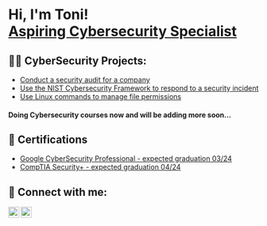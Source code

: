 <h1>Hi, I'm Toni! <br/><a href="https://www.linkedin.com/in/tonit0dorov/">Aspiring Cybersecurity Specialist</a>

<h2>👨‍💻 CyberSecurity Projects:</h2>



  - [Conduct a security audit for a company ](https://github.com/ToniT0dorov/Conduct_a_security_audit)
  - [Use the NIST Cybersecurity Framework to respond to a security incident ](https://github.com/ToniT0dorov/Respond_to_a_security_incident)
  - [Use Linux commands to manage file permissions ](https://github.com/ToniT0dorov/Use_Linux_commands_to_manage_file_permissions)
  <h4> Doing Cybersecurity courses now and will be adding more soon...</h4>

<h2>📜 Certifications</h2>

- [Google CyberSecurity Professional - expected graduation 03/24](https://www.coursera.org/professional-certificates/google-cybersecurity)
- [CompTIA Security+ -  expected graduation 04/24](https://www.comptia.org/certifications/security)


<h2> 🤳 Connect with me:</h2>

[<img align="left" alt="TonyT0dorov | LinkedIn" width="22px" src="https://cdn.jsdelivr.net/npm/simple-icons@v3/icons/linkedin.svg" />][linkedin]
[<img align="left" alt="tony.todorov.bg | Instagram" width="22px" src="https://cdn.jsdelivr.net/npm/simple-icons@v3/icons/instagram.svg" />][instagram]


[instagram]: https://www.instagram.com/tony.todorov.bg/
[linkedin]: https://linkedin.com/in/tonit0dorov

